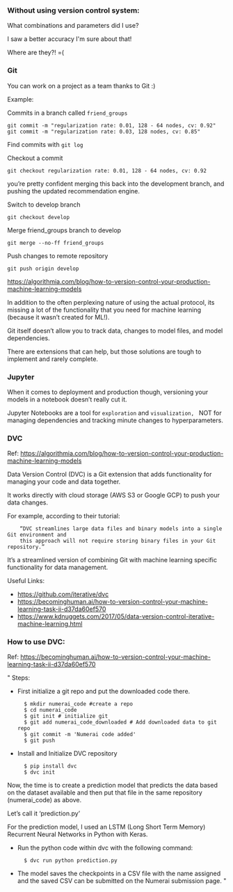 ### Without using version control system:

What combinations and parameters did I use? 

I saw a better accuracy I'm sure about that! 

Where are they?! =(


### Git

You can work on a project as a team thanks to Git :)

Example:

Commits in a branch called `friend_groups`

    git commit -m "regularization rate: 0.01, 128 - 64 nodes, cv: 0.92"
    git commit -m "regularization rate: 0.03, 128 nodes, cv: 0.85"

Find commits with `git log`

Checkout a commit

    git checkout regularization rate: 0.01, 128 - 64 nodes, cv: 0.92


you’re pretty confident merging this back into the development branch, and pushing the updated recommendation engine.

Switch to develop branch

    git checkout develop

Merge friend_groups branch to develop
    
    git merge --no-ff friend_groups

Push changes to remote repository
    
    git push origin develop

https://algorithmia.com/blog/how-to-version-control-your-production-machine-learning-models

In addition to the often perplexing nature of using the actual protocol, 
its missing a lot of the functionality that you need for machine learning (because it wasn’t created for ML!).

Git itself doesn’t allow you to track data, changes to model files, and model dependencies. 

There are extensions that can help, but those solutions are tough to implement and rarely complete.
    

### Jupyter 

When it comes to deployment and production though, versioning your models in a notebook doesn’t really cut it. 

Jupyter Notebooks are a tool for `exploration` and `visualization, `  NOT for managing dependencies and tracking minute 
changes to hyperparameters.


### DVC

Ref: https://algorithmia.com/blog/how-to-version-control-your-production-machine-learning-models

Data Version Control (DVC) is a Git extension that adds functionality for managing your code and data together. 

It works directly with cloud storage (AWS S3 or Google GCP) to push your data changes. 

For example, according to their tutorial:
 
        “DVC streamlines large data files and binary models into a single Git environment and 
        this approach will not require storing binary files in your Git repository.” 
        
        
It’s a streamlined version of combining Git with machine learning specific functionality for data management.

Useful Links:
- https://github.com/iterative/dvc
- https://becominghuman.ai/how-to-version-control-your-machine-learning-task-ii-d37da60ef570
- https://www.kdnuggets.com/2017/05/data-version-control-iterative-machine-learning.html
    
    
### How to use DVC:
Ref: https://becominghuman.ai/how-to-version-control-your-machine-learning-task-ii-d37da60ef570

" Steps:
- First initialize a git repo and put the downloaded code there.

        $ mkdir numerai_code #create a repo
        $ cd numerai_code
        $ git init # initialize git
        $ git add numerai_code_downloaded # Add downloaded data to git repo
        $ git commit -m 'Numerai code added'
        $ git push
    
- Install and Initialize DVC repository

        $ pip install dvc
        $ dvc init
        
Now, the time is to create a prediction model that predicts the data based on the dataset available and 
then put that file in the same repository (numerai_code) as above. 

Let’s call it ‘prediction.py’

For the prediction model, I used an LSTM (Long Short Term Memory) Recurrent Neural Networks in Python with Keras.

- Run the python code within dvc with the following command:

        $ dvc run python prediction.py

- The model saves the checkpoints in a CSV file with the name assigned and the saved CSV can be submitted on the 
Numerai submission page. "

